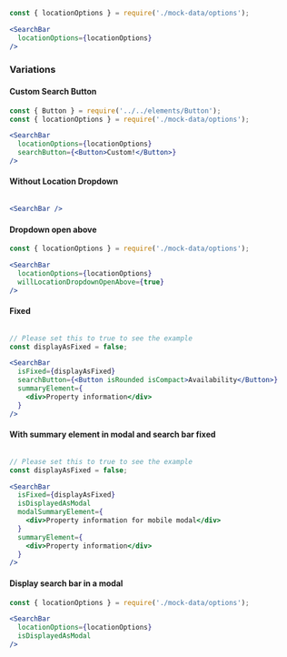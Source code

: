 ```jsx
const { locationOptions } = require('./mock-data/options');

<SearchBar
  locationOptions={locationOptions}
/>
```

### Variations

#### Custom Search Button

```jsx
const { Button } = require('../../elements/Button');
const { locationOptions } = require('./mock-data/options');

<SearchBar
  locationOptions={locationOptions}
  searchButton={<Button>Custom!</Button>}
/>
```

#### Without Location Dropdown
```jsx

<SearchBar />

```

#### Dropdown open above
```jsx
const { locationOptions } = require('./mock-data/options');

<SearchBar
  locationOptions={locationOptions}
  willLocationDropdownOpenAbove={true}
/>
```

#### Fixed
```jsx

// Please set this to true to see the example
const displayAsFixed = false;

<SearchBar
  isFixed={displayAsFixed}
  searchButton={<Button isRounded isCompact>Availability</Button>}
  summaryElement={
    <div>Property information</div>
  }
/>
```

#### With summary element in modal and search bar fixed
```jsx

// Please set this to true to see the example
const displayAsFixed = false;

<SearchBar
  isFixed={displayAsFixed}
  isDisplayedAsModal
  modalSummaryElement={
    <div>Property information for mobile modal</div>
  }
  summaryElement={
    <div>Property information</div>
  }
/>
```

#### Display search bar in a modal

```jsx
const { locationOptions } = require('./mock-data/options');

<SearchBar
  locationOptions={locationOptions}
  isDisplayedAsModal
/>
```
